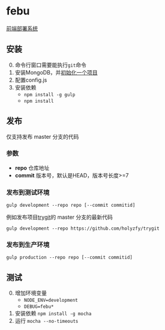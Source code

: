 # febu

[前端部署系统](http://holyzfy.github.io/febu/)

## 安装

0. 命令行窗口需要能执行`git`命令
0. 安装MongoDB，并[初始化一个项目](https://github.com/holyzfy/febu/blob/master/docs/guide.md)
0. 配置config.js
0. 安装依赖
	* `npm install -g gulp`
	* `npm install`

## 发布

仅支持发布 master 分支的代码

### 参数
* **repo** 仓库地址
* **commit** 版本号，默认是HEAD，版本号长度>=7

### 发布到测试环境

	gulp development --repo repo [--commit commitid]

例如发布项目[trygit](https://github.com/holyzfy/trygit)的 master 分支的最新代码

	gulp development --repo https://github.com/holyzfy/trygit

### 发布到生产环境

	gulp production --repo repo [--commit commitid]


## 测试

0. 增加环境变量
	* `NODE_ENV=development`
	* `DEBUG=febu*`
0. 安装依赖 `npm install -g mocha`
0. 运行 `mocha --no-timeouts`